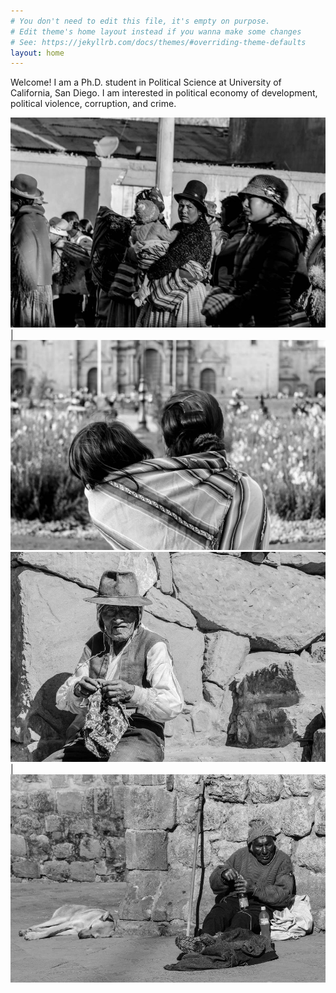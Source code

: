```yaml
---
# You don't need to edit this file, it's empty on purpose.
# Edit theme's home layout instead if you wanna make some changes
# See: https://jekyllrb.com/docs/themes/#overriding-theme-defaults
layout: home
---
```



Welcome! I am a Ph.D. student in Political Science at University of California, San Diego. I am interested in political economy of development, political violence, corruption, and crime.


![foto](/files/foto1.jpg)  | ![foto2](/files/foto2.jpg)
![foto3](/files/foto3.jpg) | ![foto4](/files/foto4.jpg)

